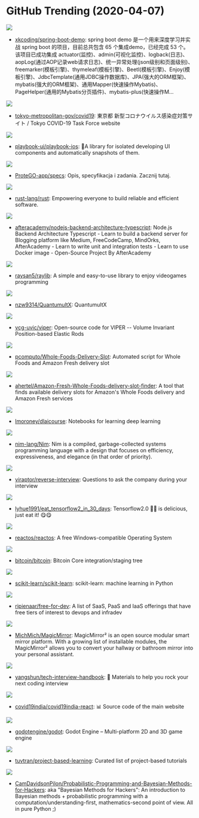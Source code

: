 # GitHub Trending (2020-04-07)

![](https://img.shields.io/badge/Java-New%20114-green?style=flat-square&logo=appveyor)
- [xkcoding/spring-boot-demo](https://github.com/xkcoding/spring-boot-demo): spring boot demo 是一个用来深度学习并实战 spring boot 的项目，目前总共包含 65 个集成demo，已经完成 53 个。 该项目已成功集成 actuator(监控)、admin(可视化监控)、logback(日志)、aopLog(通过AOP记录web请求日志)、统一异常处理(json级别和页面级别)、freemarker(模板引擎)、thymeleaf(模板引擎)、Beetl(模板引擎)、Enjoy(模板引擎)、JdbcTemplate(通用JDBC操作数据库)、JPA(强大的ORM框架)、mybatis(强大的ORM框架)、通用Mapper(快速操作Mybatis)、PageHelper(通用的Mybatis分页插件)、mybatis-plus(快速操作M…

![](https://img.shields.io/badge/Vue-New%2038-green?style=flat-square&logo=appveyor)
- [tokyo-metropolitan-gov/covid19](https://github.com/tokyo-metropolitan-gov/covid19): 東京都 新型コロナウイルス感染症対策サイト / Tokyo COVID-19 Task Force website

![](https://img.shields.io/badge/Swift-New%2076-green?style=flat-square&logo=appveyor)
- [playbook-ui/playbook-ios](https://github.com/playbook-ui/playbook-ios): 📘A library for isolated developing UI components and automatically snapshots of them.

![](https://img.shields.io/badge/none-New%2011-green?style=flat-square&logo=appveyor)
- [ProteGO-app/specs](https://github.com/ProteGO-app/specs): Opis, specyfikacja i zadania. Zacznij tutaj.

![](https://img.shields.io/badge/Rust-New%2087-green?style=flat-square&logo=appveyor)
- [rust-lang/rust](https://github.com/rust-lang/rust): Empowering everyone to build reliable and efficient software.

![](https://img.shields.io/badge/TypeScript-New%20114-green?style=flat-square&logo=appveyor)
- [afteracademy/nodejs-backend-architecture-typescript](https://github.com/afteracademy/nodejs-backend-architecture-typescript): Node.js Backend Architecture Typescript - Learn to build a backend server for Blogging platform like Medium, FreeCodeCamp, MindOrks, AfterAcademy - Learn to write unit and integration tests - Learn to use Docker image - Open-Source Project By AfterAcademy

![](https://img.shields.io/badge/C-New%2080-green?style=flat-square&logo=appveyor)
- [raysan5/raylib](https://github.com/raysan5/raylib): A simple and easy-to-use library to enjoy videogames programming

![](https://img.shields.io/badge/none-New%2022-green?style=flat-square&logo=appveyor)
- [nzw9314/QuantumultX](https://github.com/nzw9314/QuantumultX): QuantumultX

![](https://img.shields.io/badge/C%2B%2B-New%2084-green?style=flat-square&logo=appveyor)
- [vcg-uvic/viper](https://github.com/vcg-uvic/viper): Open-source code for VIPER -- Volume Invariant Position-based Elastic Rods

![](https://img.shields.io/badge/Python-New%2034-green?style=flat-square&logo=appveyor)
- [pcomputo/Whole-Foods-Delivery-Slot](https://github.com/pcomputo/Whole-Foods-Delivery-Slot): Automated script for Whole Foods and Amazon Fresh delivery slot

![](https://img.shields.io/badge/AppleScript-New%2036-green?style=flat-square&logo=appveyor)
- [ahertel/Amazon-Fresh-Whole-Foods-delivery-slot-finder](https://github.com/ahertel/Amazon-Fresh-Whole-Foods-delivery-slot-finder): A tool that finds available delivery slots for Amazon's Whole Foods delivery and Amazon Fresh services

![](https://img.shields.io/badge/Jupyter%20Notebook-New%2029-green?style=flat-square&logo=appveyor)
- [lmoroney/dlaicourse](https://github.com/lmoroney/dlaicourse): Notebooks for learning deep learning

![](https://img.shields.io/badge/Nim-New%2042-green?style=flat-square&logo=appveyor)
- [nim-lang/Nim](https://github.com/nim-lang/Nim): Nim is a compiled, garbage-collected systems programming language with a design that focuses on efficiency, expressiveness, and elegance (in that order of priority).

![](https://img.shields.io/badge/none-New%2082-green?style=flat-square&logo=appveyor)
- [viraptor/reverse-interview](https://github.com/viraptor/reverse-interview): Questions to ask the company during your interview

![](https://img.shields.io/badge/Python-New%20182-green?style=flat-square&logo=appveyor)
- [lyhue1991/eat_tensorflow2_in_30_days](https://github.com/lyhue1991/eat_tensorflow2_in_30_days): Tensorflow2.0 🍎🍊 is delicious, just eat it! 😋😋

![](https://img.shields.io/badge/C-New%2031-green?style=flat-square&logo=appveyor)
- [reactos/reactos](https://github.com/reactos/reactos): A free Windows-compatible Operating System

![](https://img.shields.io/badge/C%2B%2B-New%2013-green?style=flat-square&logo=appveyor)
- [bitcoin/bitcoin](https://github.com/bitcoin/bitcoin): Bitcoin Core integration/staging tree

![](https://img.shields.io/badge/Python-New%2030-green?style=flat-square&logo=appveyor)
- [scikit-learn/scikit-learn](https://github.com/scikit-learn/scikit-learn): scikit-learn: machine learning in Python

![](https://img.shields.io/badge/HTML-New%2043-green?style=flat-square&logo=appveyor)
- [ripienaar/free-for-dev](https://github.com/ripienaar/free-for-dev): A list of SaaS, PaaS and IaaS offerings that have free tiers of interest to devops and infradev

![](https://img.shields.io/badge/JavaScript-New%2023-green?style=flat-square&logo=appveyor)
- [MichMich/MagicMirror](https://github.com/MichMich/MagicMirror): MagicMirror² is an open source modular smart mirror platform. With a growing list of installable modules, the MagicMirror² allows you to convert your hallway or bathroom mirror into your personal assistant.

![](https://img.shields.io/badge/JavaScript-New%2049-green?style=flat-square&logo=appveyor)
- [yangshun/tech-interview-handbook](https://github.com/yangshun/tech-interview-handbook): 💯 Materials to help you rock your next coding interview

![](https://img.shields.io/badge/JavaScript-New%20163-green?style=flat-square&logo=appveyor)
- [covid19india/covid19india-react](https://github.com/covid19india/covid19india-react): 📊 Source code of the main website

![](https://img.shields.io/badge/C%2B%2B-New%2035-green?style=flat-square&logo=appveyor)
- [godotengine/godot](https://github.com/godotengine/godot): Godot Engine – Multi-platform 2D and 3D game engine

![](https://img.shields.io/badge/none-New%2062-green?style=flat-square&logo=appveyor)
- [tuvtran/project-based-learning](https://github.com/tuvtran/project-based-learning): Curated list of project-based tutorials

![](https://img.shields.io/badge/Jupyter%20Notebook-New%2030-green?style=flat-square&logo=appveyor)
- [CamDavidsonPilon/Probabilistic-Programming-and-Bayesian-Methods-for-Hackers](https://github.com/CamDavidsonPilon/Probabilistic-Programming-and-Bayesian-Methods-for-Hackers): aka "Bayesian Methods for Hackers": An introduction to Bayesian methods + probabilistic programming with a computation/understanding-first, mathematics-second point of view. All in pure Python ;)

